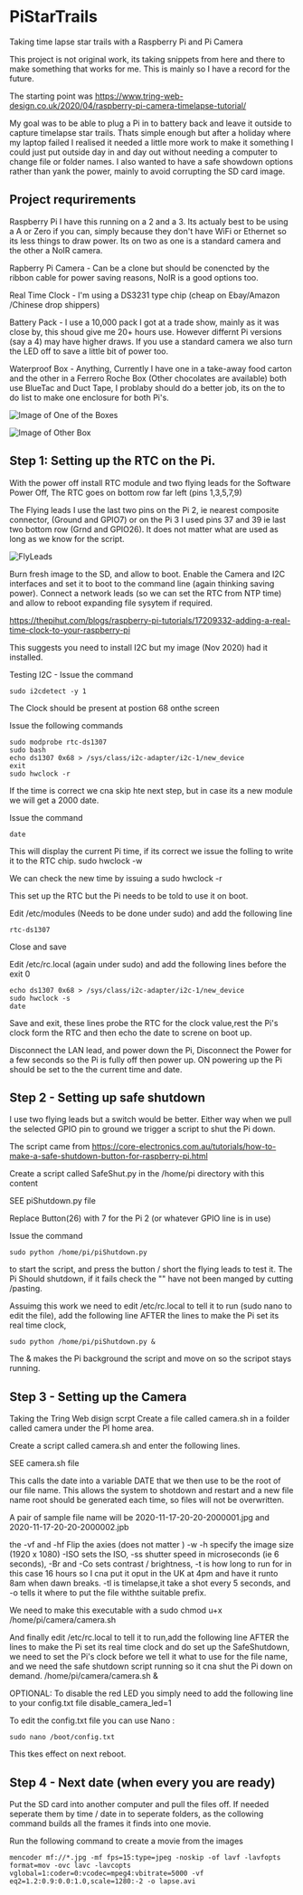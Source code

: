 # PiStarTrails

Taking time lapse star trails with a Raspberry Pi and Pi Camera

This project is not original work, its taking snippets from here and there to make something that works for me.  This is mainly so I have a record for the future.

The starting point was https://www.tring-web-design.co.uk/2020/04/raspberry-pi-camera-timelapse-tutorial/


My goal was to be able to plug a Pi in to battery back and leave it outside to capture timelapse star trails. Thats simple enough but after a holiday where my laptop failed I realised it needed a little more work to make it something I could just put outside day in and day out without needing a computer to change file or folder names.  I also wanted to have a safe showdown options rather than yank the power, mainly to avoid corrupting the SD card image.

## Project requrirements

Raspberry Pi I have this running on a 2 and a 3.  Its actualy best to be using a A or Zero if you can, simply because they don't have WiFi or Ethernet so its less things to draw power.  Its on two as one is a standard  camera and the other a NoIR camera.

Rapberry Pi Camera  - Can be a clone but should be conencted by the ribbon cable for power saving reasons, NoIR is a good options too.

Real Time Clock - I'm using a DS3231 type chip (cheap on Ebay/Amazon /Chinese drop shippers)

Battery Pack - I use a 10,000 pack I got at a trade show, mainly as it was close by, this shoud give me 20+ hours use.   However differnt Pi versions (say a 4) may have higher draws.  If you use a standard camera we also turn the LED off to save a little bit of power too.

Waterproof Box - Anything, Currently I have one in a take-away food carton and the other in a Ferrero Roche Box (Other chocolates are available) both use BlueTac and Duct Tape,  I problaby should do a better job, its on the to do list to make one enclosure for both Pi's.

![Image of One of the Boxes](https://github.com/gjchester/PiStarTrails/blob/main/449082E6-6475-4E5F-A2FB-40CE26B0C6D1.jpeg)

![Image of Other Box](https://github.com/gjchester/PiStarTrails/blob/main/3F0D1C6C-D086-4C86-AFC1-F0C03C01DAA9.jpeg)



## Step 1:  Setting up the RTC on the Pi.

With the power off install RTC module and two flying leads for the Software Power Off, The RTC goes on bottom row far left (pins 1,3,5,7,9)

The Flying leads I use the last two pins on the Pi 2, ie nearest composite connector, (Ground and GPIO7) or on the Pi 3 I used pins 37 and 39 ie last two bottom row (Grnd and GPIO26). It does not matter what are used as long as we know for the script.

![FlyLeads](https://github.com/gjchester/PiStarTrails/blob/main/E2B2E0BB-CF9C-4C51-BF71-99B5CE7607E1.jpeg)


Burn fresh image to the SD, and allow to boot.  Enable the Camera and I2C interfaces and set it to boot to the command line (again thinking saving power).  Connect a network leads (so we can set the RTC from NTP time) and allow to reboot expanding file sysytem if required.

https://thepihut.com/blogs/raspberry-pi-tutorials/17209332-adding-a-real-time-clock-to-your-raspberry-pi

This suggests you need to install I2C but my image (Nov 2020) had it installed.

Testing I2C - Issue the command

    sudo i2cdetect -y 1

The Clock should be present at postion 68 onthe screen


Issue the following commands

    sudo modprobe rtc-ds1307
    sudo bash
    echo ds1307 0x68 > /sys/class/i2c-adapter/i2c-1/new_device
    exit
    sudo hwclock -r

If the time is correct we cna skip hte next step, but in case its a new module we will get a 2000 date.

Issue the command 

    date

This will display the current Pi time, if its correct  we issue the folling to write it to the RTC chip.
    sudo hwclock -w 

We can check the new time by issuing a 
    sudo hwclock -r

This set up the RTC but the Pi needs to be told to use it on boot.

Edit /etc/modules (Needs to be done under sudo) and add the following line

    rtc-ds1307

Close and save

Edit /etc/rc.local (again under sudo) and add the following lines before the exit 0

    echo ds1307 0x68 > /sys/class/i2c-adapter/i2c-1/new_device
    sudo hwclock -s
    date

Save and exit, these lines probe the RTC for the clock value,rest the Pi's clock form the RTC and then echo the date to screne on boot up.

Disconnect the LAN lead, and power down the Pi, Disconnect the Power for a few seconds so the Pi is fully off then power up.  ON powering up the Pi should be set to the the current time and date.


## Step 2 - Setting up safe shutdown

I use two flying leads but a switch would be better.   Either way when we pull the selected GPIO pin to ground we trigger a script to shut the Pi down.

The script came from   https://core-electronics.com.au/tutorials/how-to-make-a-safe-shutdown-button-for-raspberry-pi.html

Create a script called SafeShut.py in the /home/pi directory with this content

SEE piShutdown.py file

Replace Button(26) with 7 for the Pi 2 (or whatever GPIO line is in use)

Issue the command 

    sudo python /home/pi/piShutdown.py
  
to start the script, and press the button / short the flying leads to test it.  The Pi Should shutdown, if it fails check the "" have not been manged by cutting /pasting.




Assuimg this work we need to edit /etc/rc.local to tell it to run (sudo nano to edit the file), add the following line AFTER the lines to make the Pi set its real time clock,  

    sudo python /home/pi/piShutdown.py &
  
The & makes the Pi background the script and move on so the scripot stays running.



## Step 3 - Setting up the Camera

Taking the Tring Web disign scrpt Create a file called camera.sh in a foilder called camera under the PI home area.


Create a script called camera.sh and enter the following lines.

SEE camera.sh file

This calls the date into a variable DATE that we then use to be the root of our file name.   This allows the system to shotdown and restart and a new file name root should be generated each time, so files will not be overwritten.

A pair of sample file name will be 2020-11-17-20-20-2000001.jpg and 2020-11-17-20-20-2000002.jpb

the -vf and -hf Flip the axies (does not matter ) -w -h specify the image size (1920 x 1080) -ISO sets the ISO, -ss shutter speed in microseconds (ie 6 seconds), -Br and -Co sets contrast / brightness, -t is how long to run for in this case 16 hours so I cna put it oput in the UK at 4pm and have it runto 8am when dawn breaks. -tl is timelapse,it take a shot every 5 seconds, and -o tells it where to put the file withthe suitable prefix.


We need to make this executable with a
    sudo chmod u+x /home/pi/camera/camera.sh

And finally edit /etc/rc.local to tell it to run,add the following line AFTER the lines to make the Pi set its real time clock and do set up the SafeShutdown, we need to  set the Pi's clock  before we tell  it what to use for the file name, and we need the safe shutdown script running so it cna shut the Pi down on demand.
    /home/pi/camera/camera.sh & 


OPTIONAL: To disable the red LED you simply need to add the following line to your config.txt file 
    disable_camera_led=1
    
To edit the config.txt file you can use Nano :

    sudo nano /boot/config.txt

This tkes effect on next reboot.

## Step 4 - Next date (when every you are ready) 

Put the SD card into another computer and pull the files off.  If needed seperate them by time / date in to seperate folders, as the collowing command builds all the frames it finds into one movie.

Run the following command to create a movie from the images

    mencoder mf://*.jpg -mf fps=15:type=jpeg -noskip -of lavf -lavfopts format=mov -ovc lavc -lavcopts vglobal=1:coder=0:vcodec=mpeg4:vbitrate=5000 -vf eq2=1.2:0.9:0.0:1.0,scale=1280:-2 -o lapse.avi














